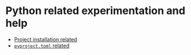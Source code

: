 # Python related experimentation and help

- [Project installation related](./installation.md)
- [`pyproject.toml` related](./pyproject-toml/index.md)

